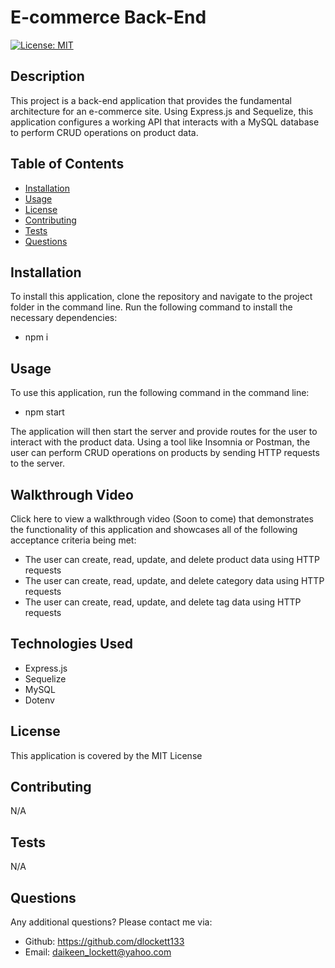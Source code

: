 # E-commerce Back-End

[![License: MIT](https://img.shields.io/badge/License-MIT-blue.svg)](https://opensource.org/licenses/MIT)

## Description

This project is a back-end application that provides the fundamental architecture for an e-commerce site. Using Express.js and Sequelize, this application configures a working API that interacts with a MySQL database to perform CRUD operations on product data.

## Table of Contents

- [Installation](#installation)
- [Usage](#usage)
- [License](#license)
- [Contributing](#contributing)
- [Tests](#tests)
- [Questions](#questions)

## Installation

To install this application, clone the repository and navigate to the project folder in the command line. Run the following command to install the necessary dependencies:

- npm i

## Usage

To use this application, run the following command in the command line:

- npm start

The application will then start the server and provide routes for the user to interact with the product data. Using a tool like Insomnia or Postman, the user can perform CRUD operations on products by sending HTTP requests to the server.

## Walkthrough Video

Click here to view a walkthrough video (Soon to come) that demonstrates the functionality of this application and showcases all of the following acceptance criteria being met:

- The user can create, read, update, and delete product data using HTTP requests
- The user can create, read, update, and delete category data using HTTP requests
- The user can create, read, update, and delete tag data using HTTP requests

## Technologies Used

- Express.js
- Sequelize
- MySQL
- Dotenv

## License

This application is covered by the MIT License

## Contributing

N/A

## Tests

N/A

## Questions

Any additional questions? Please contact me via:

- Github: https://github.com/dlockett133
- Email: daikeen_lockett@yahoo.com
